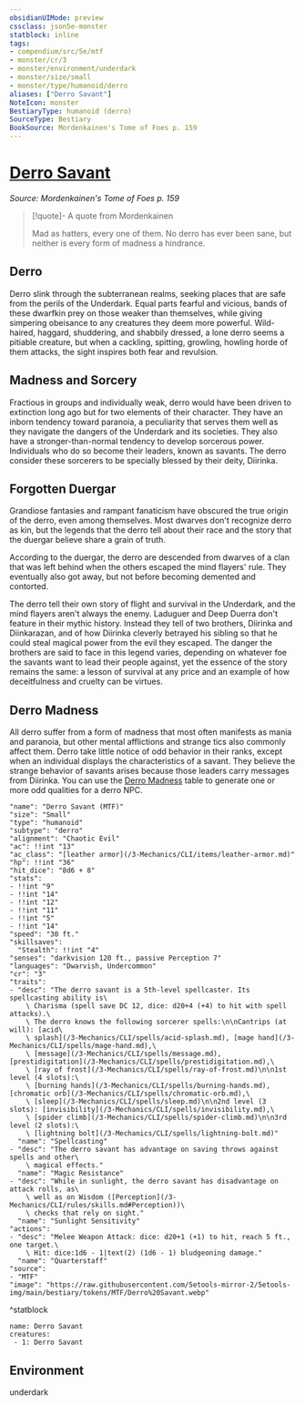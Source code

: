 ```yaml
---
obsidianUIMode: preview
cssclass: json5e-monster
statblock: inline
tags:
- compendium/src/5e/mtf
- monster/cr/3
- monster/environment/underdark
- monster/size/small
- monster/type/humanoid/derro
aliases: ["Derro Savant"]
NoteIcon: monster
BestiaryType: humanoid (derro)
SourceType: Bestiary
BookSource: Mordenkainen's Tome of Foes p. 159
---
```

# [Derro Savant](3-Mechanics\CLI\bestiary\humanoid/derro-savant-mtf.md)
*Source: Mordenkainen's Tome of Foes p. 159*  

> [!quote]- A quote from Mordenkainen  
> 
> Mad as hatters, every one of them. No derro has ever been sane, but neither is every form of madness a hindrance.

## Derro

Derro slink through the subterranean realms, seeking places that are safe from the perils of the Underdark. Equal parts fearful and vicious, bands of these dwarfkin prey on those weaker than themselves, while giving simpering obeisance to any creatures they deem more powerful. Wild-haired, haggard, shuddering, and shabbily dressed, a lone derro seems a pitiable creature, but when a cackling, spitting, growling, howling horde of them attacks, the sight inspires both fear and revulsion.

## Madness and Sorcery

Fractious in groups and individually weak, derro would have been driven to extinction long ago but for two elements of their character. They have an inborn tendency toward paranoia, a peculiarity that serves them well as they navigate the dangers of the Underdark and its societies. They also have a stronger-than-normal tendency to develop sorcerous power. Individuals who do so become their leaders, known as savants. The derro consider these sorcerers to be specially blessed by their deity, Diirinka.

## Forgotten Duergar

Grandiose fantasies and rampant fanaticism have obscured the true origin of the derro, even among themselves. Most dwarves don't recognize derro as kin, but the legends that the derro tell about their race and the story that the duergar believe share a grain of truth.

According to the duergar, the derro are descended from dwarves of a clan that was left behind when the others escaped the mind flayers' rule. They eventually also got away, but not before becoming demented and contorted.

The derro tell their own story of flight and survival in the Underdark, and the mind flayers aren't always the enemy. Laduguer and Deep Duerra don't feature in their mythic history. Instead they tell of two brothers, Diirinka and Diinkarazan, and of how Diirinka cleverly betrayed his sibling so that he could steal magical power from the evil they escaped. The danger the brothers are said to face in this legend varies, depending on whatever foe the savants want to lead their people against, yet the essence of the story remains the same: a lesson of survival at any price and an example of how deceitfulness and cruelty can be virtues.

## Derro Madness

All derro suffer from a form of madness that most often manifests as mania and paranoia, but other mental afflictions and strange tics also commonly affect them. Derro take little notice of odd behavior in their ranks, except when an individual displays the characteristics of a savant. They believe the strange behavior of savants arises because those leaders carry messages from Diirinka. You can use the [Derro Madness](/3-Mechanics/CLI/tables/derro-madness-mtf.md) table to generate one or more odd qualities for a derro NPC.

```statblock
"name": "Derro Savant (MTF)"
"size": "Small"
"type": "humanoid"
"subtype": "derro"
"alignment": "Chaotic Evil"
"ac": !!int "13"
"ac_class": "[leather armor](/3-Mechanics/CLI/items/leather-armor.md)"
"hp": !!int "36"
"hit_dice": "8d6 + 8"
"stats":
- !!int "9"
- !!int "14"
- !!int "12"
- !!int "11"
- !!int "5"
- !!int "14"
"speed": "30 ft."
"skillsaves":
  "Stealth": !!int "4"
"senses": "darkvision 120 ft., passive Perception 7"
"languages": "Dwarvish, Undercommon"
"cr": "3"
"traits":
- "desc": "The derro savant is a 5th-level spellcaster. Its spellcasting ability is\
    \ Charisma (spell save DC 12, dice: d20+4 (+4) to hit with spell attacks).\
    \ The derro knows the following sorcerer spells:\n\nCantrips (at will): [acid\
    \ splash](/3-Mechanics/CLI/spells/acid-splash.md), [mage hand](/3-Mechanics/CLI/spells/mage-hand.md),\
    \ [message](/3-Mechanics/CLI/spells/message.md), [prestidigitation](/3-Mechanics/CLI/spells/prestidigitation.md),\
    \ [ray of frost](/3-Mechanics/CLI/spells/ray-of-frost.md)\n\n1st level (4 slots):\
    \ [burning hands](/3-Mechanics/CLI/spells/burning-hands.md), [chromatic orb](/3-Mechanics/CLI/spells/chromatic-orb.md),\
    \ [sleep](/3-Mechanics/CLI/spells/sleep.md)\n\n2nd level (3 slots): [invisibility](/3-Mechanics/CLI/spells/invisibility.md),\
    \ [spider climb](/3-Mechanics/CLI/spells/spider-climb.md)\n\n3rd level (2 slots):\
    \ [lightning bolt](/3-Mechanics/CLI/spells/lightning-bolt.md)"
  "name": "Spellcasting"
- "desc": "The derro savant has advantage on saving throws against spells and other\
    \ magical effects."
  "name": "Magic Resistance"
- "desc": "While in sunlight, the derro savant has disadvantage on attack rolls, as\
    \ well as on Wisdom ([Perception](/3-Mechanics/CLI/rules/skills.md#Perception))\
    \ checks that rely on sight."
  "name": "Sunlight Sensitivity"
"actions":
- "desc": "Melee Weapon Attack: dice: d20+1 (+1) to hit, reach 5 ft., one target.\
    \ Hit: dice:1d6 - 1|text(2) (1d6 - 1) bludgeoning damage."
  "name": "Quarterstaff"
"source":
- "MTF"
"image": "https://raw.githubusercontent.com/5etools-mirror-2/5etools-img/main/bestiary/tokens/MTF/Derro%20Savant.webp"
```
^statblock

```encounter-table
name: Derro Savant
creatures:
 - 1: Derro Savant
```

## Environment

underdark